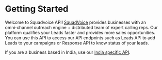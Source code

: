 # Getting Started

Welcome to Squadvoice API! [SquadVoice](https://www.squadvoice.co/) provides businesses with an omni-channel outreach engine + distributed team of expert calling reps. Our platform qualifies your Leads faster and provides more sales opportunities. You can use this API to access our API endpoints such as Leads API to add Leads to your campaigns or Response API to know status of your leads. 

<aside class="notice">
	If you are a business based in India, use our <a href="/v1/in.html">India specific API</a>.
</aside>

